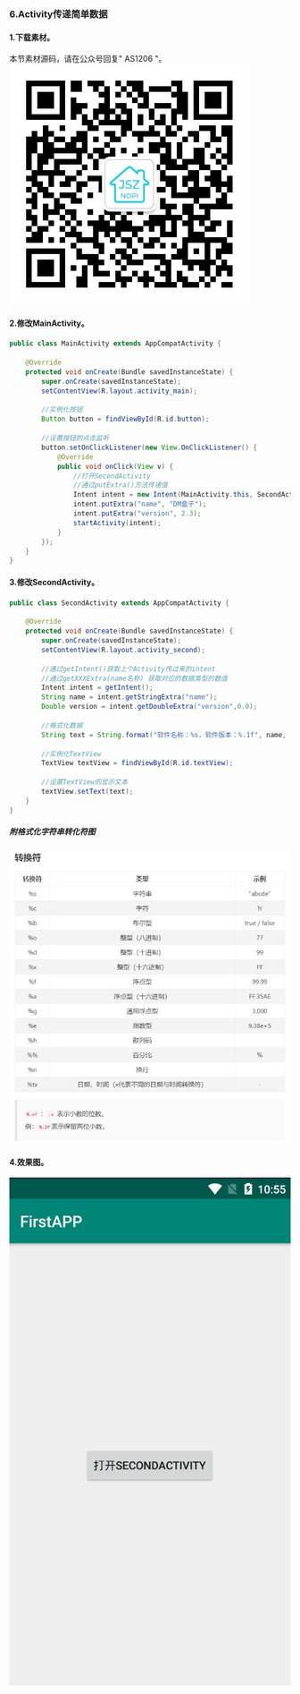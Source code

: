### 6.Activity传递简单数据
#### 1.下载素材。
本节素材源码，请在公众号回复" AS1206 "。
![title](https://raw.githubusercontent.com/JSZNopi/JSZImage/master/gitnote/2019/10/30/WXCODE-1572446034519.jpeg)

#### 2.修改MainActivity。
```java
public class MainActivity extends AppCompatActivity {

    @Override
    protected void onCreate(Bundle savedInstanceState) {
        super.onCreate(savedInstanceState);
        setContentView(R.layout.activity_main);

        //实例化按钮
        Button button = findViewById(R.id.button);

        //设置按钮的点击监听
        button.setOnClickListener(new View.OnClickListener() {
            @Override
            public void onClick(View v) {
                //打开SecondActivity
                //通过putExtra()方法传递值
                Intent intent = new Intent(MainActivity.this, SecondActivity.class);
                intent.putExtra("name", "DM盒子");
                intent.putExtra("version", 2.3);
                startActivity(intent);
            }
        });
    }
}
```

#### 3.修改SecondActivity。
```java
public class SecondActivity extends AppCompatActivity {

    @Override
    protected void onCreate(Bundle savedInstanceState) {
        super.onCreate(savedInstanceState);
        setContentView(R.layout.activity_second);

        //通过getIntent()获取上个Activity传过来的intent
        //通过getXXXExtra(name名称) 获取对应的数据类型的数值
        Intent intent = getIntent();
        String name = intent.getStringExtra("name");
        Double version = intent.getDoubleExtra("version",0.0);

        //格式化数据
        String text = String.format("软件名称：%s，软件版本：%.1f", name, version);

        //实例化TextView
        TextView textView = findViewById(R.id.textView);

        //设置TextView的显示文本
        textView.setText(text);
    }
}
```
##### 附格式化字符串转化符图
![title](https://raw.githubusercontent.com/JSZNopi/JSZImage/master/gitnote/2019/12/06/1-1575644223792.png)

#### 4.效果图。
![title](https://raw.githubusercontent.com/JSZNopi/JSZImage/master/gitnote/2019/12/06/2-1575644229595.gif)